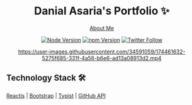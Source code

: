<!-- PROJECT LOGO -->
<br />
<p align="center">
  <h1 align="center">Danial Asaria's Portfolio ✨</h1>

  <p align="center">
    <a href="https://danialasaria.com/about">About Me</a>
  </p>
</p>

<center>

[![Node Version](https://img.shields.io/static/v1?label=Node&message=v16.16.0&color=026e00&style=for-the-badge)](https://nodejs.org)
[![npm Version](https://img.shields.io/static/v1?label=npm&message=8.11.0&color=cb0000&style=for-the-badge)](https://nodejs.org)
[![Twitter Follow](https://img.shields.io/twitter/follow/danialasaria?color=ffcc66&logo=twitter&logoColor=ffffff&style=for-the-badge)](https://twitter.com/danialasaria)


https://user-images.githubusercontent.com/34591059/174461632-5275f685-331f-4a56-b6e6-ad13a08913d2.mp4

</center>

## Technology Stack 🛠️

[Reactjs](https://reactjs.org/)
| [Bootstrap](https://getbootstrap.com/)
| [Typist](https://github.com/jstejada/react-typist)
| [GitHub API](https://developer.github.com/v3/repos/)

